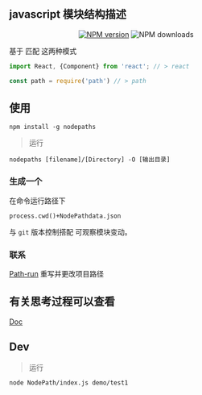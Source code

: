  ## javascript 模块结构描述

<p align="center"><a href="https://npmjs.com/package/nodepaths"><img src="https://img.shields.io/npm/v/nodepaths.svg?style=for-the-badge" alt="NPM version"></a> 
<img src="https://img.shields.io/npm/dm/peco.svg?style=for-the-badge" alt="NPM downloads"></a></p>

基于 匹配 这两种模式 
``` js
import React, {Component} from 'react'; // > react

const path = require('path') // > path
```

## 使用

```
npm install -g nodepaths
```
>运行

```
nodepaths [filename]/[Directory] -O [输出目录]
```

### 生成一个

在命令运行路径下

```
process.cwd()+NodePathdata.json
```

与 ``git`` 版本控制搭配 可观察模块变动。

### 联系

[Path-run](https://github.com/chinanf-boy/Path-run) 重写并更改项目路径

## 有关思考过程可以查看 

[Doc](https://github.com/chinanf-boy/NodePath/tree/master/Doc)

## Dev

> 运行

```
node NodePath/index.js demo/test1
```
